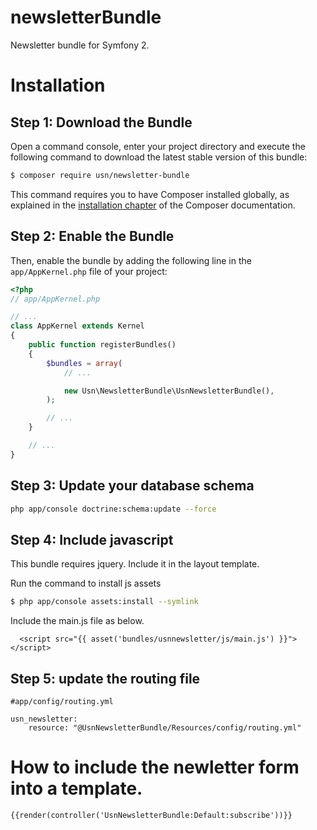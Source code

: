 newsletterBundle
================

Newsletter bundle for Symfony 2.

Installation
============

Step 1: Download the Bundle
---------------------------

Open a command console, enter your project directory and execute the
following command to download the latest stable version of this bundle:

```bash
$ composer require usn/newsletter-bundle
```

This command requires you to have Composer installed globally, as explained
in the [installation chapter](https://getcomposer.org/doc/00-intro.md)
of the Composer documentation.

Step 2: Enable the Bundle
-------------------------

Then, enable the bundle by adding the following line in the `app/AppKernel.php`
file of your project:

```php
<?php
// app/AppKernel.php

// ...
class AppKernel extends Kernel
{
    public function registerBundles()
    {
        $bundles = array(
            // ...

            new Usn\NewsletterBundle\UsnNewsletterBundle(),
        );

        // ...
    }

    // ...
}
```

Step 3: Update your database schema 
-----------------------------------

```bash
php app/console doctrine:schema:update --force
```

Step 4: Include javascript
-------------------------

This bundle requires jquery. Include it in the layout template.

Run the command to install js assets

```bash
$ php app/console assets:install --symlink
```

Include the main.js file as below.

```twig
  <script src="{{ asset('bundles/usnnewsletter/js/main.js') }}"></script>
```

Step 5: update the routing file
-------------------------------

```
#app/config/routing.yml

usn_newsletter:
    resource: "@UsnNewsletterBundle/Resources/config/routing.yml"
```


How to include the newletter form into a template.
==================================================

```twig
{{render(controller('UsnNewsletterBundle:Default:subscribe'))}}
```
